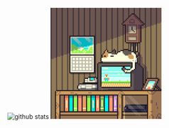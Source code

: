 ![github stats](https://github-readme-stats.vercel.app/api?username=Kingbultsea&show_icons=true&hide_rank=true&hide_border=true)
<img src="https://raw.githubusercontent.com/shuzijun/shuzijun/master/pc.gif" width = "250" height = "250" alt=""/>
 
